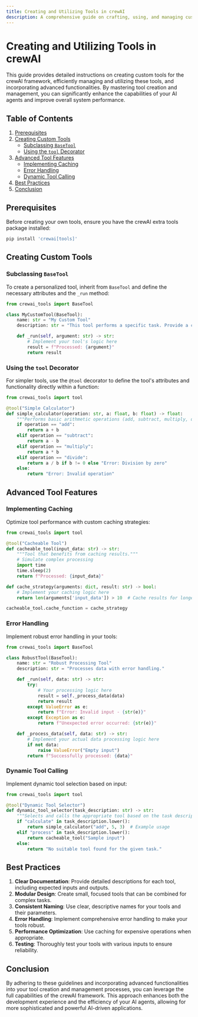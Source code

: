 ```yaml
---
title: Creating and Utilizing Tools in crewAI
description: A comprehensive guide on crafting, using, and managing custom tools within the crewAI framework, including advanced functionalities and best practices.
---
```


# Creating and Utilizing Tools in crewAI

This guide provides detailed instructions on creating custom tools for the crewAI framework, efficiently managing and utilizing these tools, and incorporating advanced functionalities. By mastering tool creation and management, you can significantly enhance the capabilities of your AI agents and improve overall system performance.

## Table of Contents

1. [Prerequisites](#prerequisites)
2. [Creating Custom Tools](#creating-custom-tools)
   - [Subclassing `BaseTool`](#subclassing-basetool)
   - [Using the `tool` Decorator](#using-the-tool-decorator)
3. [Advanced Tool Features](#advanced-tool-features)
   - [Implementing Caching](#implementing-caching)
   - [Error Handling](#error-handling)
   - [Dynamic Tool Calling](#dynamic-tool-calling)
4. [Best Practices](#best-practices)
5. [Conclusion](#conclusion)

## Prerequisites

Before creating your own tools, ensure you have the crewAI extra tools package installed:

```bash
pip install 'crewai[tools]'
```

## Creating Custom Tools

### Subclassing `BaseTool`

To create a personalized tool, inherit from `BaseTool` and define the necessary attributes and the `_run` method:

```python
from crewai_tools import BaseTool

class MyCustomTool(BaseTool):
    name: str = "My Custom Tool"
    description: str = "This tool performs a specific task. Provide a clear description for effective utilization."

    def _run(self, argument: str) -> str:
        # Implement your tool's logic here
        result = f"Processed: {argument}"
        return result
```

### Using the `tool` Decorator

For simpler tools, use the `@tool` decorator to define the tool's attributes and functionality directly within a function:

```python
from crewai_tools import tool

@tool("Simple Calculator")
def simple_calculator(operation: str, a: float, b: float) -> float:
    """Performs basic arithmetic operations (add, subtract, multiply, divide)."""
    if operation == "add":
        return a + b
    elif operation == "subtract":
        return a - b
    elif operation == "multiply":
        return a * b
    elif operation == "divide":
        return a / b if b != 0 else "Error: Division by zero"
    else:
        return "Error: Invalid operation"
```

## Advanced Tool Features

### Implementing Caching

Optimize tool performance with custom caching strategies:

```python
from crewai_tools import tool

@tool("Cacheable Tool")
def cacheable_tool(input_data: str) -> str:
    """Tool that benefits from caching results."""
    # Simulate complex processing
    import time
    time.sleep(2)
    return f"Processed: {input_data}"

def cache_strategy(arguments: dict, result: str) -> bool:
    # Implement your caching logic here
    return len(arguments['input_data']) > 10  # Cache results for longer inputs

cacheable_tool.cache_function = cache_strategy
```

### Error Handling

Implement robust error handling in your tools:

```python
from crewai_tools import BaseTool

class RobustTool(BaseTool):
    name: str = "Robust Processing Tool"
    description: str = "Processes data with error handling."

    def _run(self, data: str) -> str:
        try:
            # Your processing logic here
            result = self._process_data(data)
            return result
        except ValueError as e:
            return f"Error: Invalid input - {str(e)}"
        except Exception as e:
            return f"Unexpected error occurred: {str(e)}"

    def _process_data(self, data: str) -> str:
        # Implement your actual data processing logic here
        if not data:
            raise ValueError("Empty input")
        return f"Successfully processed: {data}"
```

### Dynamic Tool Calling

Implement dynamic tool selection based on input:

```python
from crewai_tools import tool

@tool("Dynamic Tool Selector")
def dynamic_tool_selector(task_description: str) -> str:
    """Selects and calls the appropriate tool based on the task description."""
    if "calculate" in task_description.lower():
        return simple_calculator("add", 5, 3)  # Example usage
    elif "process" in task_description.lower():
        return cacheable_tool("Sample input")
    else:
        return "No suitable tool found for the given task."
```

## Best Practices

1. **Clear Documentation**: Provide detailed descriptions for each tool, including expected inputs and outputs.
2. **Modular Design**: Create small, focused tools that can be combined for complex tasks.
3. **Consistent Naming**: Use clear, descriptive names for your tools and their parameters.
4. **Error Handling**: Implement comprehensive error handling to make your tools robust.
5. **Performance Optimization**: Use caching for expensive operations when appropriate.
6. **Testing**: Thoroughly test your tools with various inputs to ensure reliability.

## Conclusion

By adhering to these guidelines and incorporating advanced functionalities into your tool creation and management processes, you can leverage the full capabilities of the crewAI framework. This approach enhances both the development experience and the efficiency of your AI agents, allowing for more sophisticated and powerful AI-driven applications.
